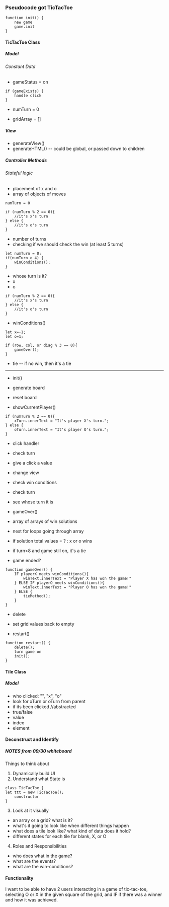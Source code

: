 ### Pseudocode got TicTacToe

```
function init() {
    new game
    game.init
}
```

<!-- singleton -- it exists only once -->
#### TicTacToe Class
<!-- Parent -->
##### Model
<!-- Constructor -->
###### Constant Data
* gameStatus = on 
<!-- later -->
```
if (gameExists) {
    handle click
}
```

* numTurn = 0

* gridArray = []


##### View
* generateView() 
* generateHTML() -- could be global, or passed down to children


##### Controller Methods
###### Stateful logic 
* placement of x and o
 * array of objects of moves 
<!-- the lowest state footprint -> largest upfront cost -->
 ```
 numTurn = 0

 if (numTurn % 2 == 0){
     //it's x's turn
 } else {
     //it's o's turn
 }
 ```

* number of turns
 * checking if we should check the win (at least 5 turns)
```
let numTurn = 0;
if(numTurn > 4) {
    winConditions();
}
```

* whose turn is it?
 * x
 * o
 ```
 if (numTurn % 2 == 0){
     //it's x's turn
 } else {
     //it's o's turn
 }
 ```

* winConditions()
```
let x=-1;
let o=1;

if (row, col, or diag % 3 == 0){
    gameOver();
}
```
* tie -- if no win, then it's a tie

---

* init()
 * generate board
 * reset board

* showCurrentPlayer()
 ```
 if (numTurn % 2 == 0){
     xTurn.innerText = "It's player X's turn.";
 } else {
     oTurn.innerText = "It's player O's turn.";
 }
 ```

* click handler
 * check turn
 * give a click a value
 * change view
 * check win conditions

* check turn
 * see whose turn it is

* gameOver()
 * array of arrays of win solutions
 * nest for loops going through array
 * if solution total values = ? : x or o wins
 * if turn>8 and game still on, it's a tie

* game ended? <!-- IF winConditions are not met, it's a tie -->
```
function gameOver() {
    IF playerX meets winConditions(){
        winText.innerText = "Player X has won the game!"
    } ELSE IF playerO meets winConditions(){
        winText.innerText = "Player O has won the game!"
    } ELSE {
        tieMethod();
    }
}
```

* delete
 * set grid values back to empty

* restart()
<!-- does not need to be a state. just a function that runs on a click -->
```
function restart() {
    delete();
    turn game on
    init();
}
```
 

#### Tile Class
<!-- Child -->
<!-- Regular class -- there can be more than one -->
##### Model
* who clicked: "", "x", "o" 
 * look for xTurn or oTurn from parent
* if its been clicked //abstracted 
 * true/false
* value
* index
* element
<!-- does NOT need to know where it is, that is the responsibility of the Board  -->


#### Deconstruct and Identify
##### NOTES from 09/30 whiteboard
Things to think about
1. Dynamically build UI
2. Understand what State is
```
class TicTacToe {
let ttt = new TicTacToe();
    constructor
}
```
3. Look at it visually
 * an array or a grid? what is it?
 * what's it going to look like when different things happen
 * what does a tile look like? what kind of data does it hold?
 * different states for each tile for blank, X, or O
4. Roles and Responsibilities
 * who does what in the game?
 * what are the events?
 * what are the win-conditions?

#### Functionality
I want to be able to have 2 users interacting in a game of tic-tac-toe, selecting O or X in the given square of the grid, and IF if there was a winner and how it was achieved.
